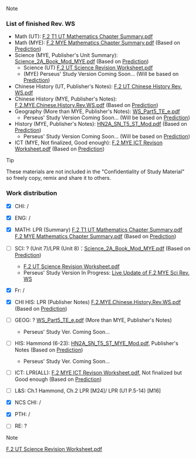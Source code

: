 > [!NOTE] 
> ### List of finished Rev. WS
> - Math (UT): [F.2 T1 UT Mathematics Chapter Summary.pdf](https://github.com/user-attachments/files/17362203/F.2.T1.UT.Mathematics.Chapter.Summary.pdf)
> - Math (MYE): [F.2 MYE Mathematics Chapter Summary.pdf](https://github.com/user-attachments/files/17341833/F.2.MYE.Mathematics.Chapter.Summary.pdf) (Based on [Prediction](https://drive.google.com/file/d/1Lze_s-Ay1boGBoVbbFHOcxdw6EqxlEJp))
> - Science (MYE, Publisher's Unit Summary): [Science_2A_Book_Mod_MYE.pdf](https://drive.google.com/file/d/1CkdEewGYLvM24DTygtJSApkgpVlwzuX9/view) (Based on [Prediction](https://drive.google.com/file/d/1Lze_s-Ay1boGBoVbbFHOcxdw6EqxlEJp))
>     - Science (UT) [F.2 UT Science Revision Worksheet.pdf](https://drive.google.com/open?id=1--rxAgyZGfSzzjlhHVPOMzG9nwXDEgfO)
>     - (MYE) Perseus' Study Version Coming Soon... (Will be based on [Prediction](https://drive.google.com/file/d/1Lze_s-Ay1boGBoVbbFHOcxdw6EqxlEJp))
> - Chinese History (UT, Publisher's Notes): [F.2 UT Chinese History Rev. WS.pdf](https://drive.google.com/open?id=16sDIbYMmNFbIEAIX7vyRI28t3ohkfOx2&usp=drive_copy)
> - Chinese History (MYE, Publisher's Notes): [F.2.MYE.Chinese.History.Rev.WS.pdf](https://github.com/user-attachments/files/17341830/F.2.MYE.Chinese.History.Rev.WS.pdf) (Based on [Prediction](https://drive.google.com/file/d/1Lze_s-Ay1boGBoVbbFHOcxdw6EqxlEJp))
> - Geography (More than MYE, Publisher's Notes): [WS_Part5_TE_e.pdf](https://drive.google.com/open?id=1ofP3NIdfNSs_mU22I69kWTiqF1nMGOH-&usp=drive_copy)
>     - Perseus' Study Version Coming Soon... (Will be based on [Prediction](https://drive.google.com/file/d/1Lze_s-Ay1boGBoVbbFHOcxdw6EqxlEJp))
> - History (MYE, Publisher's Notes): [HN2A_SN_T5_ST_Mod.pdf](https://drive.google.com/open?id=1CTIMzEuJo51xXlvVtsuKgL_9vTMSB7Sr&usp=drive_copy) (Based on [Prediction](https://drive.google.com/file/d/1Lze_s-Ay1boGBoVbbFHOcxdw6EqxlEJp))
>     - Perseus' Study Version Coming Soon... (Will be based on [Prediction](https://drive.google.com/file/d/1Lze_s-Ay1boGBoVbbFHOcxdw6EqxlEJp))
> - ICT (MYE, Not finalized, Good enough): [F.2 MYE ICT Revison Worksheet.pdf](https://github.com/user-attachments/files/17362343/F.2.MYE.ICT.Revison.Worksheet.pdf) (Based on [Prediction](https://drive.google.com/file/d/1Lze_s-Ay1boGBoVbbFHOcxdw6EqxlEJp))

> [!TIP]
> These materials are not included in the "Confidentiality of Study Material" so freely copy, remix and share it to others.
### Work distribution
- [x] CHI: /
- [x] ENG: /
- [x] MATH: LPR (Summary) [F.2 T1 UT Mathematics Chapter Summary.pdf](https://github.com/user-attachments/files/17362203/F.2.T1.UT.Mathematics.Chapter.Summary.pdf)<br>[F.2 MYE Mathematics Chapter Summary.pdf](https://github.com/user-attachments/files/17341833/F.2.MYE.Mathematics.Chapter.Summary.pdf) (Based on [Prediction](https://drive.google.com/file/d/1Lze_s-Ay1boGBoVbbFHOcxdw6EqxlEJp))
- [ ] SCI: ? (Unit 7)/LPR (Unit 8)：[Science_2A_Book_Mod_MYE.pdf](https://drive.google.com/file/d/1CkdEewGYLvM24DTygtJSApkgpVlwzuX9/view) (Based on [Prediction](https://drive.google.com/file/d/1Lze_s-Ay1boGBoVbbFHOcxdw6EqxlEJp))
    - [F.2 UT Science Revision Worksheet.pdf](https://drive.google.com/open?id=1--rxAgyZGfSzzjlhHVPOMzG9nwXDEgfO)
    - Perseus' Study Version In Progress: [Live Update of F.2 MYE Sci Rev. WS](https://lschk-my.sharepoint.com/:w:/g/personal/s23218_lsc_hk/EeCzvok4rVVBkuuGdI8_CzQBn0ILV1-tW_KFqFtCQ_RyAA?e=14Fm4W)
- [x] Fr: / 
- [x] CHI HIS: LPR (Publisher Notes) [F.2.MYE.Chinese.History.Rev.WS.pdf](https://github.com/user-attachments/files/17341830/F.2.MYE.Chinese.History.Rev.WS.pdf) (Based on [Prediction](https://drive.google.com/file/d/1Lze_s-Ay1boGBoVbbFHOcxdw6EqxlEJp))

- [ ] GEOG: ? [WS_Part5_TE_e.pdf](https://drive.google.com/open?id=1ofP3NIdfNSs_mU22I69kWTiqF1nMGOH-&usp=drive_copy) (More than MYE, Publisher's Notes)
    - Perseus' Study Ver. Coming Soon...
- [ ] HIS: Hammond (6-23): [HN2A_SN_T5_ST_MYE_Mod.pdf](https://drive.google.com/open?id=1CTIMzEuJo51xXlvVtsuKgL_9vTMSB7Sr&usp=drive_copy), Publisher's Notes (Based on [Prediction](https://drive.google.com/file/d/1Lze_s-Ay1boGBoVbbFHOcxdw6EqxlEJp))
    - Perseus' Study Ver. Coming Soon...
- [ ] ICT: LPR(ALL): [F.2 MYE ICT Revison Worksheet.pdf](https://github.com/user-attachments/files/17362343/F.2.MYE.ICT.Revison.Worksheet.pdf), Not finalized but Good enough (Based on [Prediction](https://drive.google.com/file/d/1Lze_s-Ay1boGBoVbbFHOcxdw6EqxlEJp))
- [ ] L&S: Ch.1 Hammond, Ch.2 LPR [M24]/ LPR (U1 P.5-14) [M16]
- [x] NCS CHI: /
- [x] PTH: /
- [ ] RE: ?

> [!NOTE]
> [F.2 UT Science Revision Worksheet.pdf](https://github.com/user-attachments/files/17529267/F.2.UT.Science.Revision.Worksheet.pdf)
